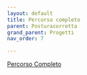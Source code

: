 ```yaml
---
layout: default
title: Percorso completo
parent: Posturacorretta
grand_parent: Progetti
nav_order: 7

---
```



<a href="https://posturacorretta.org/percorsoeducativo" target="_blank">Percorso Completo</a>

